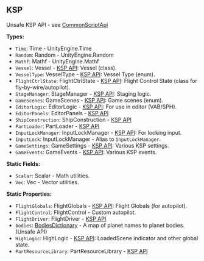 ## KSP

Unsafe KSP API - see [CommonScriptApi](../../CommonScriptApi.md)


**Types:**
- `Time`: Time - UnityEngine.Time
- `Random`: Random - UnityEngine.Random
- `Mathf`: Mathf - UnityEngine.Mathf
- `Vessel`: Vessel - [KSP API](https://kerbalspaceprogram.com/api/class_vessel.html): Vessel (class).
- `VesselType`: VesselType - [KSP API](https://kerbalspaceprogram.com/api/_vessel_8cs.html#afa39c7ec7cc0926b332fcd2d77425edb): Vessel Type (enum).
- `FlightCtrlState`: FlightCtrlState - [KSP API](https://kerbalspaceprogram.com/api/class_flight_ctrl_state.html): Flight Control State (class for fly-by-wire/autopilot).
- `StageManager`: StageManager - [KSP API](https://kerbalspaceprogram.com/api/class_k_s_p_1_1_u_i_1_1_screens_1_1_stage_manager.html): Staging logic.
- `GameScenes`: GameScenes - [KSP API](https://kerbalspaceprogram.com/api/_high_logic_8cs.html#a0687e907db3af3681f90377d69f32090): Game scenes (enum).
- `EditorLogic`: EditorLogic - [KSP API](https://kerbalspaceprogram.com/api/class_editor_logic.html): For use in editor (VAB/SPH).
- `EditorPanels`: EditorPanels - [KSP API](https://kerbalspaceprogram.com/api/class_k_s_p_1_1_u_i_1_1_screens_1_1_editor_panels.html)
- `ShipConstruction`: ShipConstruction - [KSP API](https://kerbalspaceprogram.com/api/class_ship_construction.html)
- `PartLoader`: PartLoader - [KSP API](https://kerbalspaceprogram.com/api/class_part_loader.html)
- `InputLockManager`: InputLockManager - [KSP API](https://kerbalspaceprogram.com/api/class_input_lock_manager.html): For locking input.
- `InputLock`: InputLockManager - Alias to `InputLockManager`.
- `GameSettings`: GameSettings - [KSP API](https://kerbalspaceprogram.com/api/class_game_settings.html): Various KSP settings.
- `GameEvents`: GameEvents - [KSP API](https://kerbalspaceprogram.com/api/class_game_events.html): Various KSP events.

**Static Fields:**
- `Scalar`: Scalar - Math utilities.
- `Vec`: Vec - Vector utilities.

**Static Properties:**
- `FlightGlobals`: FlightGlobals - [KSP API](https://kerbalspaceprogram.com/api/class_flight_globals.html): Flight Globals (for autopilot).
- `FlightControl`: FlightControl - Custom autopilot.
- `FlightDriver`: FlightDriver - [KSP API](https://kerbalspaceprogram.com/api/class_flight_driver.html)
- `bodies`: [BodiesDictionary](../UnsafeAPI/BodiesDictionary.md) - A map of planet names to planet bodies. (Unsafe API)
- `HighLogic`: HighLogic - [KSP API](https://kerbalspaceprogram.com/api/class_high_logic.html): LoadedScene indicator and other global state.
- `PartResourceLibrary`: PartResourceLibrary - [KSP API](https://kerbalspaceprogram.com/api/class_part_resource_library.html)
